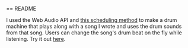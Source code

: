 == README

I used the Web Audio API and [this scheduling method](http://www.html5rocks.com/en/tutorials/audio/scheduling/) to make a drum machine that plays along with a song I wrote and uses the drum sounds from that song. Users can change the song's drum beat on the fly while listening. Try it out [here](http://davetorre.com/play-alongs/seatdriver/index.html).
